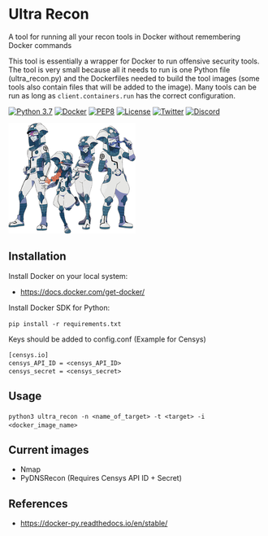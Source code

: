 # Ultra Recon

A tool for running all your recon tools in Docker without remembering Docker commands

This tool is essentially a wrapper for Docker to run offensive security tools. The tool is very small because all it needs to run is one Python file (ultra_recon.py) and the Dockerfiles needed to build the tool images (some tools also contain files that will be added to the image). Many tools can be run as long as ```client.containers.run``` has the correct configuration.

[![Python 3.7](https://img.shields.io/badge/python-3.7-FADA5E.svg?logo=python)](https://www.python.org/) 
[![Docker](https://img.shields.io/badge/docker-required-0db7ed.svg?logo=docker)](https://www.docker.com/) [![PEP8](https://img.shields.io/badge/code%20style-pep8-red.svg)](https://www.python.org/dev/peps/pep-0008/) [![License](https://img.shields.io/badge/license-GPL3-lightgrey.svg)](https://www.gnu.org/licenses/gpl-3.0.en.html) [![Twitter](https://img.shields.io/badge/twitter-sneakerhax-38A1F3?logo=twitter)](https://twitter.com/sneakerhax) [![Discord](https://img.shields.io/badge/discord-sneakerhax-7289DA?logo=discord)](https://discordapp.com/invite/wpxpYM3)

![alt text](.img/Ultra_Sun_Ultra_Moon_Ultra_Recon_Squad.png)

## Installation

Install Docker on your local system:
* <https://docs.docker.com/get-docker/>

Install Docker SDK for Python:

```pip install -r requirements.txt```

Keys should be added to config.conf (Example for Censys)
```
[censys.io]
censys_API_ID = <censys_API_ID>
censys_secret = <censys_secret>
```

## Usage

```python3 ultra_recon -n <name_of_target> -t <target> -i <docker_image_name>```

## Current images

* Nmap
* PyDNSRecon (Requires Censys API ID + Secret)

## References

* <https://docker-py.readthedocs.io/en/stable/>
